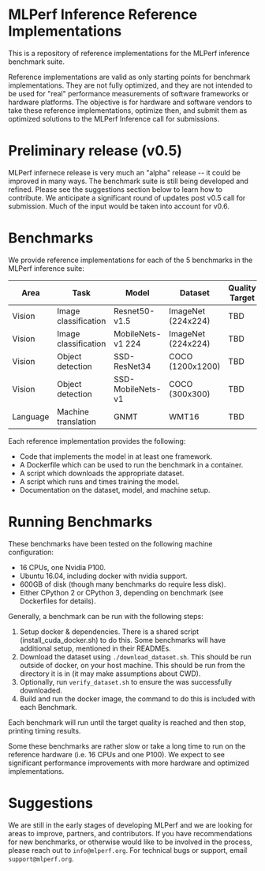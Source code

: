 # MLPerf Inference Reference Implementations

This is a repository of reference implementations for the MLPerf inference benchmark suite. 

Reference implementations are valid as only starting points for benchmark implementations. They are not fully optimized, and they are not intended to be used for "real" performance measurements of software frameworks or hardware platforms. The objective is for hardware and software vendors to take these reference implementations, optimize then, and submit them as optimized solutions to the MLPerf Inference call for submissions.

# Preliminary release (v0.5)

MLPerf infernece release is very much an "alpha" release -- it could be improved in many ways. The benchmark suite is still being developed and refined. Please see the suggestions section below to learn how to contribute. We anticipate a significant round of updates post v0.5 call for submission. Much of the input would be taken into account for v0.6.

# Benchmarks

We provide reference implementations for each of the 5 benchmarks in the MLPerf inference suite:


| Area     | Task                 | Model             | Dataset            | Quality Target | Latency Constraint |
|----------|----------------------|-------------------|--------------------|----------------|--------------------|
| Vision   | Image classification | Resnet50-v1.5     | ImageNet (224x224) | TBD            | TBD                |
| Vision   | Image classification | MobileNets-v1 224 | ImageNet (224x224) | TBD            | TBD                |
| Vision   | Object detection     | SSD-ResNet34      | COCO (1200x1200)   | TBD            | TBD                |
| Vision   | Object detection     | SSD-MobileNets-v1 | COCO (300x300)     | TBD            | TBD                |
| Language | Machine translation  | GNMT              | WMT16              | TBD            | TBD                |


Each reference implementation provides the following:
 
* Code that implements the model in at least one framework.
* A Dockerfile which can be used to run the benchmark in a container.
* A script which downloads the appropriate dataset.
* A script which runs and times training the model.
* Documentation on the dataset, model, and machine setup.

# Running Benchmarks

These benchmarks have been tested on the following machine configuration:

* 16 CPUs, one Nvidia P100.
* Ubuntu 16.04, including docker with nvidia support.
* 600GB of disk (though many benchmarks do require less disk).
* Either CPython 2 or CPython 3, depending on benchmark (see Dockerfiles for details).

Generally, a benchmark can be run with the following steps:

1. Setup docker & dependencies. There is a shared script (install_cuda_docker.sh) to do this. Some benchmarks will have additional setup, mentioned in their READMEs.
2. Download the dataset using `./download_dataset.sh`. This should be run outside of docker, on your host machine. This should be run from the directory it is in (it may make assumptions about CWD).
3. Optionally, run `verify_dataset.sh` to ensure the was successfully downloaded.
4. Build and run the docker image, the command to do this is included with each Benchmark. 

Each benchmark will run until the target quality is reached and then stop, printing timing results. 

Some these benchmarks are rather slow or take a long time to run on the reference hardware (i.e. 16 CPUs and one P100). We expect to see significant performance improvements with more hardware and optimized implementations. 

# Suggestions

We are still in the early stages of developing MLPerf and we are looking for areas to improve, partners, and contributors. If you have recommendations for new benchmarks, or otherwise would like to be involved in the process, please reach out to `info@mlperf.org`. For technical bugs or support, email `support@mlperf.org`.
